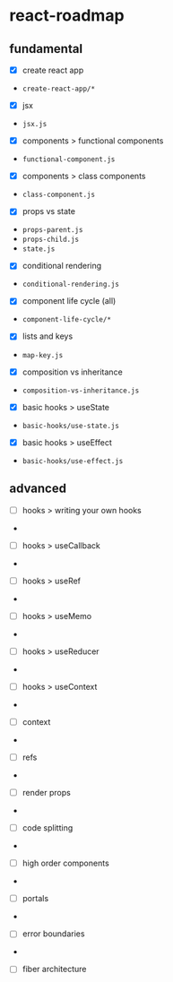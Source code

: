 # react-roadmap

## fundamental

- [x] create react app
* `create-react-app/*`
- [x] jsx
* `jsx.js`
- [x] components > functional components
* `functional-component.js`
- [x] components > class components
* `class-component.js`
- [x] props vs state
* `props-parent.js`
* `props-child.js`
* `state.js`
- [x] conditional rendering
* `conditional-rendering.js`
- [x] component life cycle (all)
* `component-life-cycle/*`
- [x] lists and keys
* `map-key.js`
- [x] composition vs inheritance
* `composition-vs-inheritance.js`
- [x] basic hooks > useState
* `basic-hooks/use-state.js`
- [x] basic hooks > useEffect
* `basic-hooks/use-effect.js`

## advanced

- [ ] hooks > writing your own hooks
* 
- [ ] hooks > useCallback
* 
- [ ] hooks > useRef
* 
- [ ] hooks > useMemo
* 
- [ ] hooks > useReducer
* 
- [ ] hooks > useContext
* 
- [ ] context
* 
- [ ] refs
* 
- [ ] render props
* 
- [ ] code splitting
* 
- [ ] high order components
* 
- [ ] portals
* 
- [ ] error boundaries
* 
- [ ] fiber architecture
